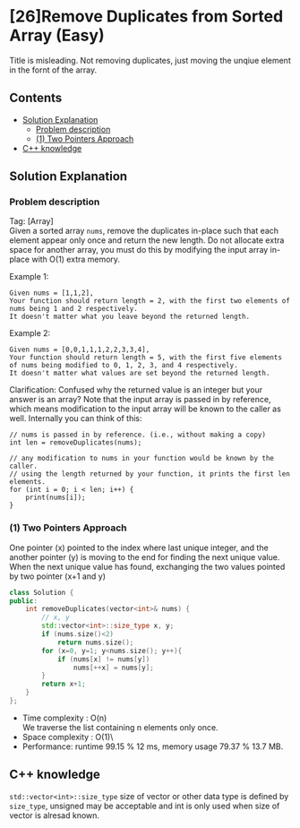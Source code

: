# [26]Remove Duplicates from Sorted Array (Easy)
Title is misleading. Not removing duplicates, just moving the unqiue element in the fornt of the array.
## Contents
- [Solution Explanation](#solution-explanation)
  - [Problem description](#problem-description)
  - [(1) Two Pointers Approach](#1-tow-pointers-approach)
- [C++ knowledge](#c-knowledge)

## Solution Explanation

### Problem description
Tag: [Array]</br>
Given a sorted array ```nums```, remove the duplicates in-place such that each element appear only once and return the new length.
Do not allocate extra space for another array, you must do this by modifying the input array in-place with O(1) extra memory.

Example 1:
```
Given nums = [1,1,2],
Your function should return length = 2, with the first two elements of nums being 1 and 2 respectively.
It doesn't matter what you leave beyond the returned length.
```

Example 2:
```
Given nums = [0,0,1,1,1,2,2,3,3,4],
Your function should return length = 5, with the first five elements of nums being modified to 0, 1, 2, 3, and 4 respectively.
It doesn't matter what values are set beyond the returned length.
```
Clarification:
Confused why the returned value is an integer but your answer is an array?
Note that the input array is passed in by reference, which means modification to the input array will be known to the caller as well.
Internally you can think of this:
```
// nums is passed in by reference. (i.e., without making a copy)
int len = removeDuplicates(nums);

// any modification to nums in your function would be known by the caller.
// using the length returned by your function, it prints the first len elements.
for (int i = 0; i < len; i++) {
    print(nums[i]);
}
```
 

### (1) Two Pointers Approach
One pointer (x) pointed to the index where last unique integer, and the another pointer (y) is moving to the end for finding the next unique value.
When the next unique value has found, exchanging the two values pointed by two pointer (x+1 and y)
``` C++
class Solution {
public:
    int removeDuplicates(vector<int>& nums) {
        // x, y
        std::vector<int>::size_type x, y;
        if (nums.size()<2)
            return nums.size();
        for (x=0, y=1; y<nums.size(); y++){
            if (nums[x] != nums[y])
                nums[++x] = nums[y];
        }
        return x+1;
    }
};
```
- Time complexity : O(n)\
  We traverse the list containing n elements only once. 
- Space complexity : O(1)\
- Performance: runtime 99.15 % 12 ms, memory usage 79.37 %  13.7 MB.

## C++ knowledge
```std::vector<int>::size_type``` size of vector or other data type is defined by ```size_type```, unsigned may be acceptable and int is only used when size of vector is alresad known.
